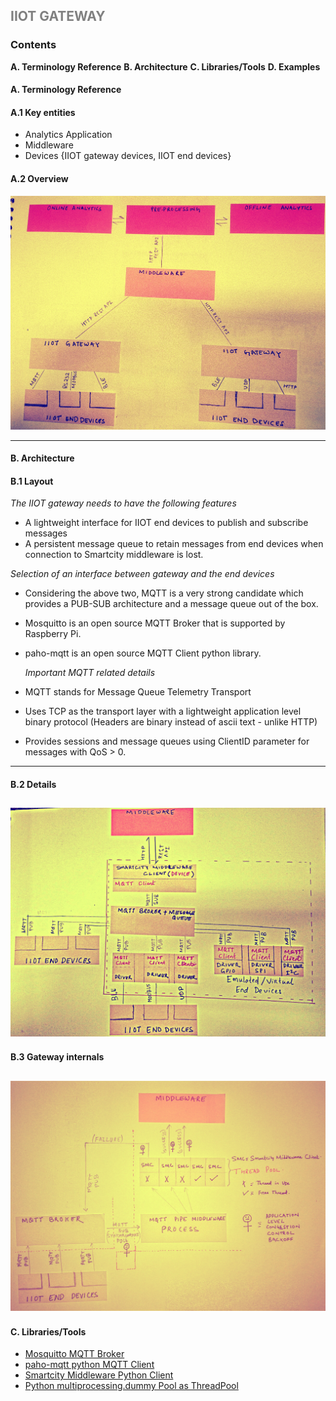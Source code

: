 ## <p style="color:gray"> IIOT GATEWAY </p>


 
### Contents
**A. Terminology Reference**
**B. Architecture**
**C. Libraries/Tools**
**D. Examples**

#### A. Terminology Reference

#### A.1 Key entities
- Analytics Application 
- Middleware 
- Devices {IIOT gateway devices, IIOT end devices}

#### A.2 Overview
![Overview](overview.jpg)

---

#### B. Architecture
#### B.1 Layout
   *The IIOT gateway needs to have the following features*
  - A lightweight interface for IIOT end devices to publish and subscribe messages
  - A persistent message queue to retain messages from end devices when connection to Smartcity middleware is lost. 
 
   *Selection of an interface between gateway and the end devices*
  - Considering the above two, MQTT is a very strong candidate which provides a PUB-SUB architecture and  a message queue out of the box.
  - Mosquitto is an open source MQTT Broker that is supported by Raspberry Pi.
  - paho-mqtt is an open source MQTT Client python library.
  
      *Important MQTT related details*
   - MQTT stands for Message Queue Telemetry Transport
   - Uses TCP as the transport layer with a lightweight application level binary protocol (Headers are binary instead of ascii text - unlike HTTP) 
   - Provides sessions and message queues using ClientID parameter for messages with QoS > 0.
   ---
#### B.2 Details
![Details](details.jpg)
--

#### B.3 Gateway internals
![Internals](internals.jpg)
---

#### C. Libraries/Tools
- [Mosquitto MQTT Broker](https://mosquitto.org/)
- [paho-mqtt python MQTT Client](https://pypi.python.org/pypi/paho-mqtt/1.1)
- [Smartcity Middleware Python Client](https://github.com/NeveIsa/RBCCPS/tree/master/docs/middleware-client)
- [Python multiprocessing.dummy Pool as ThreadPool](https://docs.python.org/2/library/multiprocessing.html**)